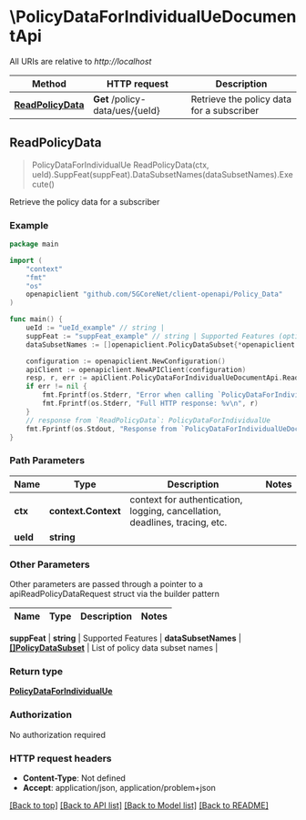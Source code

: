 # \PolicyDataForIndividualUeDocumentApi

All URIs are relative to *http://localhost*

Method | HTTP request | Description
------------- | ------------- | -------------
[**ReadPolicyData**](PolicyDataForIndividualUeDocumentApi.md#ReadPolicyData) | **Get** /policy-data/ues/{ueId} | Retrieve the policy data for a subscriber



## ReadPolicyData

> PolicyDataForIndividualUe ReadPolicyData(ctx, ueId).SuppFeat(suppFeat).DataSubsetNames(dataSubsetNames).Execute()

Retrieve the policy data for a subscriber

### Example

```go
package main

import (
    "context"
    "fmt"
    "os"
    openapiclient "github.com/5GCoreNet/client-openapi/Policy_Data"
)

func main() {
    ueId := "ueId_example" // string | 
    suppFeat := "suppFeat_example" // string | Supported Features (optional)
    dataSubsetNames := []openapiclient.PolicyDataSubset{*openapiclient.NewPolicyDataSubset()} // []PolicyDataSubset | List of policy data subset names (optional)

    configuration := openapiclient.NewConfiguration()
    apiClient := openapiclient.NewAPIClient(configuration)
    resp, r, err := apiClient.PolicyDataForIndividualUeDocumentApi.ReadPolicyData(context.Background(), ueId).SuppFeat(suppFeat).DataSubsetNames(dataSubsetNames).Execute()
    if err != nil {
        fmt.Fprintf(os.Stderr, "Error when calling `PolicyDataForIndividualUeDocumentApi.ReadPolicyData``: %v\n", err)
        fmt.Fprintf(os.Stderr, "Full HTTP response: %v\n", r)
    }
    // response from `ReadPolicyData`: PolicyDataForIndividualUe
    fmt.Fprintf(os.Stdout, "Response from `PolicyDataForIndividualUeDocumentApi.ReadPolicyData`: %v\n", resp)
}
```

### Path Parameters


Name | Type | Description  | Notes
------------- | ------------- | ------------- | -------------
**ctx** | **context.Context** | context for authentication, logging, cancellation, deadlines, tracing, etc.
**ueId** | **string** |  | 

### Other Parameters

Other parameters are passed through a pointer to a apiReadPolicyDataRequest struct via the builder pattern


Name | Type | Description  | Notes
------------- | ------------- | ------------- | -------------

 **suppFeat** | **string** | Supported Features | 
 **dataSubsetNames** | [**[]PolicyDataSubset**](PolicyDataSubset.md) | List of policy data subset names | 

### Return type

[**PolicyDataForIndividualUe**](PolicyDataForIndividualUe.md)

### Authorization

No authorization required

### HTTP request headers

- **Content-Type**: Not defined
- **Accept**: application/json, application/problem+json

[[Back to top]](#) [[Back to API list]](../README.md#documentation-for-api-endpoints)
[[Back to Model list]](../README.md#documentation-for-models)
[[Back to README]](../README.md)

